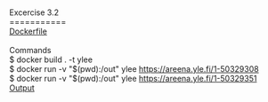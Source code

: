 <BR>Excercise 3.2
<BR>===========
<BR>[Dockerfile](https://github.com/rparkkon/devops/blob/master/part3/e2/Dockerfile)
<BR>
<BR>Commands
<BR> $ docker build . -t ylee
<BR> $ docker run -v "$(pwd):/out" ylee https://areena.yle.fi/1-50329308
<BR> $ docker run -v "$(pwd):/out" ylee https://areena.yle.fi/1-50329351
<BR>[Output](https://github.com/rparkkon/devops/blob/master/part3/e2/output1.txt)
<BR>
